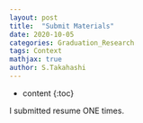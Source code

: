 ```yaml
---
layout: post
title:  "Submit Materials"
date: 2020-10-05
categories: Graduation_Research
tags: Context
mathjax: true
author: S.Takahashi
---
```


* content
{:toc}

I submitted resume ONE times.